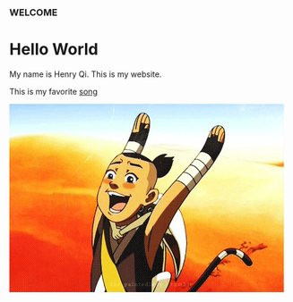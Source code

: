 
### WELCOME
<html>
  
<h1>Hello World</h1>
<p>My name is Henry Qi. This is my website.</p>
<p>This is my favorite <a href="https://www.youtube.com/watch?v=j1hft9Wjq9U&ab_channel=THEFIRSTTAKE">song</a></p>

<a href="https://avatar.fandom.com/wiki/Sokka"><img src="sokka.jpg"></a>





<html>
